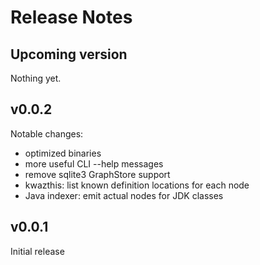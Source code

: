 # Release Notes

## Upcoming version

Nothing yet.

## v0.0.2

Notable changes:
 - optimized binaries
 - more useful CLI --help messages
 - remove sqlite3 GraphStore support
 - kwazthis: list known definition locations for each node
 - Java indexer: emit actual nodes for JDK classes

## v0.0.1

Initial release
